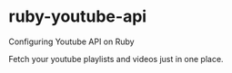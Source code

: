 # ruby-youtube-api
Configuring Youtube API on Ruby

Fetch your youtube playlists and videos just in one place.

